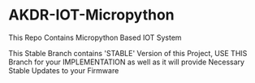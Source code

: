# AKDR-IOT-Micropython
This Repo Contains Micropython Based IOT System

This Stable Branch contains 'STABLE' Version of this Project, USE THIS Branch for your IMPLEMENTATION as well as it will provide Necessary Stable Updates to your Firmware
